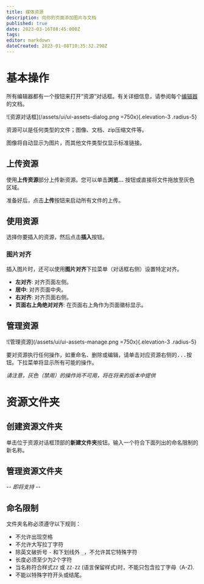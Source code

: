 ```yaml
---
title: 媒体资源
description: 向你的页面添加图片与文档
published: true
date: 2023-03-16T08:45:000Z
tags: 
editor: markdown
dateCreated: 2023-01-08T10:35:32.290Z
---
```


# 基本操作

所有编辑器都有一个按钮来打开“资源”对话框。有关详细信息，请参阅每个[编辑器](/editors)的文档。

![资源对话框](/assets/ui/ui-assets-dialog.png =750x){.elevation-3 .radius-5}

资源可以是任何类型的文件；图像、文档、zip压缩文件等。

图像将自动显示为图片，而其他文件类型仅显示标准链接。

## 上传资源

使用**上传资源**部分上传新资源。您可以单击**浏览...** 按钮或直接将文件拖放至灰色区域。

准备好后，点击**上传**按钮来启动所有文件的上传。

## 使用资源

选择你要插入的资源，然后点击**插入**按钮。

### 图片对齐

插入图片时，还可以使用**图片对齐**下拉菜单（对话框右侧）设置特定对齐。

- **左对齐**: 对齐页面左侧。
- **居中**: 对齐页面中央。
- **右对齐**: 对齐页面右侧。
- **页面右上角绝对对齐**: 在页面右上角作为页面徽标显示。

## 管理资源

![管理资源](/assets/ui/ui-assets-manage.png =750x){.elevation-3 .radius-5}

要对资源执行任何操作，如重命名、删除或编辑，请单击对应资源右侧的<kbd>...</kbd>按钮。下拉菜单将显示所有可能的操作。

*请注意，灰色（禁用）的操作尚不可用，将在将来的版本中提供*

# 资源文件夹

## 创建资源文件夹

单击位于资源对话框顶部的**新建文件夹**按钮。输入一个符合下面列出的命名限制的新名称。

## 管理资源文件夹
*-- 即将支持 --*

## 命名限制

文件夹名称必须遵守以下规则：

- 不允许出现空格
- 不允许大写拉丁字符
- 除英文破折号 `-` 和下划线外 `_`，不允许其它特殊字符
- 长度必须至少为2个字符
- 当名称符合样式`ZZ` 或 `ZZ-ZZ` (语言保留样式)时，不能只包含拉丁字母（A-Z).
- 不能以特殊字符开头或结尾。
